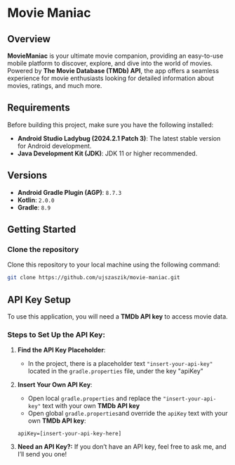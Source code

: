 # Movie Maniac

## Overview
**MovieManiac** is your ultimate movie companion, providing an easy-to-use mobile platform to discover, explore, and dive into the world of movies. Powered by **The Movie Database (TMDb) API**, the app offers a seamless experience for movie enthusiasts looking for detailed information about movies, ratings, and much more.

## Requirements

Before building this project, make sure you have the following installed:

- **Android Studio Ladybug (2024.2.1 Patch 3)**: The latest stable version for Android development.
- **Java Development Kit (JDK)**: JDK 11 or higher recommended.

## Versions

- **Android Gradle Plugin (AGP)**: `8.7.3`
- **Kotlin**: `2.0.0`
- **Gradle**: `8.9`

## Getting Started

### Clone the repository

Clone this repository to your local machine using the following command:

```bash
git clone https://github.com/ujszaszik/movie-maniac.git
```

## API Key Setup

To use this application, you will need a **TMDb API key** to access movie data.

### Steps to Set Up the API Key:

1. **Find the API Key Placeholder**:
   - In the project, there is a placeholder text `"insert-your-api-key"` located in the `gradle.properties` file, under the key "apiKey"

2. **Insert Your Own API Key**:
   - Open local `gradle.properties` and replace the `"insert-your-api-key"` text with your own **TMDb API key**
   - Open global `gradle.properties`and override the `apiKey` text with your own **TMDb API key**:
   
   ```properties
   apiKey=[insert-your-api-key-here]

3. **Need an API Key?:**
If you don’t have an API key, feel free to ask me, and I’ll send you one!
